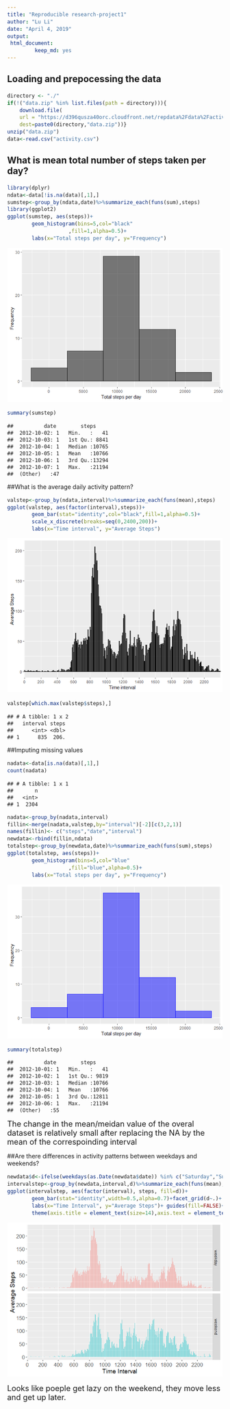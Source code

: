 ```yaml
---
title: "Reproducible research-project1"
author: "Lu Li"
date: "April 4, 2019"
output: 
 html_document:
         keep_md: yes
---
```




## Loading and prepocessing the data


```r
directory <- "./"
if(!("data.zip" %in% list.files(path = directory))){
    download.file(
    url = "https://d396qusza40orc.cloudfront.net/repdata%2Fdata%2Factivity.zip",
    dest=paste0(directory,"data.zip"))}
unzip("data.zip")
data<-read.csv("activity.csv")
```

## What is mean total number of steps taken per day?



```r
library(dplyr)
ndata<-data[!is.na(data)[,1],]
sumstep<-group_by(ndata,date)%>%summarize_each(funs(sum),steps)
library(ggplot2)
ggplot(sumstep, aes(steps))+
        geom_histogram(bins=5,col="black"
                    ,fill=1,alpha=0.5)+
        labs(x="Total steps per day", y="Frequency")
```

![](PA1_template_files/figure-html/unnamed-chunk-2-1.png)<!-- -->

```r
summary(sumstep)
```

```
##          date        steps      
##  2012-10-02: 1   Min.   :   41  
##  2012-10-03: 1   1st Qu.: 8841  
##  2012-10-04: 1   Median :10765  
##  2012-10-05: 1   Mean   :10766  
##  2012-10-06: 1   3rd Qu.:13294  
##  2012-10-07: 1   Max.   :21194  
##  (Other)   :47
```

##What is the average daily activity pattern?

```r
valstep<-group_by(ndata,interval)%>%summarize_each(funs(mean),steps)
ggplot(valstep, aes(factor(interval),steps))+
        geom_bar(stat="identity",col="black",fill=1,alpha=0.5)+
        scale_x_discrete(breaks=seq(0,2400,200))+
        labs(x="Time interval", y="Average Steps")
```

![](PA1_template_files/figure-html/unnamed-chunk-3-1.png)<!-- -->

```r
valstep[which.max(valstep$steps),]
```

```
## # A tibble: 1 x 2
##   interval steps
##      <int> <dbl>
## 1      835  206.
```

##Imputing missing values

```r
nadata<-data[is.na(data)[,1],]
count(nadata)
```

```
## # A tibble: 1 x 1
##       n
##   <int>
## 1  2304
```

```r
nadata<-group_by(nadata,interval)
fillin<-merge(nadata,valstep,by="interval")[-2][c(3,2,1)]
names(fillin)<- c("steps","date","interval")
newdata<-rbind(fillin,ndata)
totalstep<-group_by(newdata,date)%>%summarize_each(funs(sum),steps)
ggplot(totalstep, aes(steps))+
        geom_histogram(bins=5,col="blue"
                    ,fill="blue",alpha=0.5)+
        labs(x="Total steps per day", y="Frequency")
```

![](PA1_template_files/figure-html/unnamed-chunk-4-1.png)<!-- -->

```r
summary(totalstep)
```

```
##          date        steps      
##  2012-10-01: 1   Min.   :   41  
##  2012-10-02: 1   1st Qu.: 9819  
##  2012-10-03: 1   Median :10766  
##  2012-10-04: 1   Mean   :10766  
##  2012-10-05: 1   3rd Qu.:12811  
##  2012-10-06: 1   Max.   :21194  
##  (Other)   :55
```
<font size="4">The change in the mean/meidan value of the overal dataset is relatively small after replacing the NA by the mean of the correspoinding interval</font>

##Are there differences in activity patterns between weekdays and weekends?

```r
newdata$d<-ifelse(weekdays(as.Date(newdata$date)) %in% c("Saturday","Sunday"),             "weekend","weekday")
intervalstep<-group_by(newdata,interval,d)%>%summarize_each(funs(mean),steps)
ggplot(intervalstep, aes(factor(interval), steps, fill=d))+
        geom_bar(stat="identity",width=0.5,alpha=0.7)+facet_grid(d~.)+
        labs(x="Time Interval", y="Average Steps")+ guides(fill=FALSE)+
        theme(axis.title = element_text(size=14),axis.text = element_text(size=12))+scale_x_discrete(breaks=seq(0,2400,200))
```

![](PA1_template_files/figure-html/unnamed-chunk-5-1.png)<!-- -->

<font size="4">Looks like poeple get lazy on the weekend, they move less and get up later.</font>



